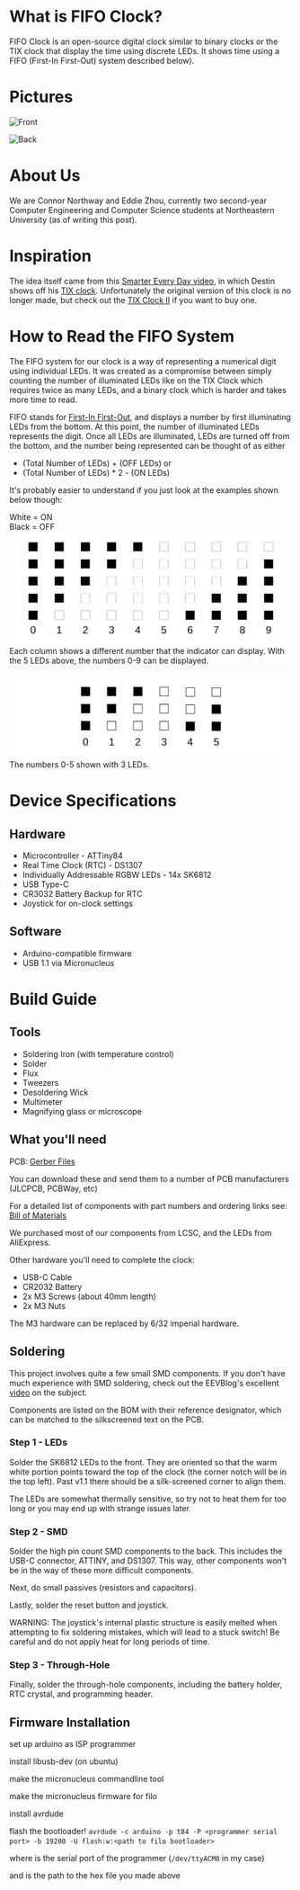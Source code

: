 # What is FIFO Clock?
FIFO Clock is an open-source digital clock similar to binary clocks or the TIX
clock that display the time using discrete LEDs. It shows time using a FIFO
(First-In First-Out) system described below).

# Pictures

![Front](./Front.png)

![Back](./Back.png)

# About Us
We are Connor Northway and Eddie Zhou, currently two second-year Computer
Engineering and Computer Science students at Northeastern University (as of
writing this post).

# Inspiration
The idea itself came from this [Smarter Every Day video](https://youtu.be/VvVigAr4hZc?t=661), in which Destin shows off his [TIX clock](https://web.archive.org/web/20190525200106/https://www.thinkgeek.com/product/7437/).
Unfortunately the original version of this clock is no longer made, but check out the [TIX Clock II](https://www.tixclock.shop/) if you want to buy one.

# How to Read the FIFO System
The FIFO system for our clock is a way of representing a numerical digit using
individual LEDs. It was created as a compromise between simply counting the
number of illuminated LEDs like on the TIX Clock which requires twice as many
LEDs, and a binary clock which is harder and takes more time to read.

FIFO stands for [First-In First-Out](https://en.wikipedia.org/wiki/FIFO_(computing_and_electronics)),
and displays a number by first illuminating LEDs from the bottom. At this point, the number of illuminated LEDs represents the digit.
Once all LEDs are illuminated, LEDs are turned off from the bottom, and the number being represented can be thought of as either
- (Total Number of LEDs) + (OFF LEDs)
or 
- (Total Number of LEDs) * 2 - (ON LEDs)

It's probably easier to understand if you just look at the examples shown below though:

White = ON  
Black = OFF
![FIFO 0-9](./FIFO_0-9.png)
Each column shows a different number that the indicator can display.
With the 5 LEDs above, the numbers 0-9 can be displayed.

![FIFO 0-5](./FIFO_0-5.png)
The numbers 0-5 shown with 3 LEDs.

# Device Specifications
## Hardware

* Microcontroller - ATTiny84
* Real Time Clock (RTC) - DS1307
* Individually Addressable RGBW LEDs - 14x SK6812
* USB Type-C
* CR3032 Battery Backup for RTC
* Joystick for on-clock settings

## Software

* Arduino-compatible firmware
* USB 1.1 via Micronucleus

# Build Guide
## Tools

* Soldering Iron (with temperature control)
* Solder
* Flux
* Tweezers
* Desoldering Wick
* Multimeter
* Magnifying glass or microscope

## What you'll need

PCB:
[Gerber Files](https://github.com/filoclock/hardware/tree/master/gerbers)

You can download these and send them to a number of PCB manufacturers 
(JLCPCB, PCBWay, etc)

For a detailed list of components with part numbers and ordering links see:
[Bill of Materials](https://docs.google.com/spreadsheets/d/1V83YUcRUipDrwoqBEJTFpV8GhJwbHhm9ufcjOwlMkEM/edit?usp=sharing)

We purchased most of our components from LCSC, and the LEDs from AliExpress.

Other hardware you'll need to complete the clock:

* USB-C Cable
* CR2032 Battery
* 2x M3 Screws (about 40mm length)
* 2x M3 Nuts

The M3 hardware can be replaced by 6/32 imperial hardware.

## Soldering

This project involves quite a few small SMD components. If you don't have
much experience with SMD soldering, check out the EEVBlog's excellent
[video](https://www.youtube.com/watch?v=b9FC9fAlfQE) on the subject.

Components are listed on the BOM with their reference designator, which
can be matched to the silkscreened text on the PCB.

### Step 1 - LEDs

Solder the SK6812 LEDs to the front. They are oriented so that the warm white
portion points toward the top of the clock (the corner notch will be in the
top left). Past v1.1 there should be a silk-screened corner to align them.

The LEDs are somewhat thermally sensitive, so try not to heat them for too long
or you may end up with strange issues later.

### Step 2 - SMD

Solder the high pin count SMD components to the back. This includes the
USB-C connector, ATTINY, and DS1307. This way, other components won't be in
the way of these more difficult components.

Next, do small passives (resistors and capacitors).

Lastly, solder the reset button and joystick.

WARNING: The joystick's  internal plastic structure is easily melted when
attempting to fix soldering mistakes, which will lead to a stuck switch!
Be careful and do not apply heat for long periods of time.


### Step 3 - Through-Hole

Finally, solder the through-hole components, including the battery holder,
RTC crystal, and programming header.


## Firmware Installation

set up arduino as ISP programmer

install libusb-dev (on ubuntu)

make the micronucleus commandline tool

make the micronucleus firmware for filo

install avrdude

flash the bootloader!
`avrdude -c arduino -p t84 -P <programmer serial port> -b 19200 -U flash:w:<path to filo bootloader>`

where <programmer serial port> is the serial port of the programmer (`/dev/ttyACM0` in my case)

and <path to filo bootloader> is the path to the hex file you made above
